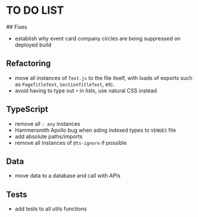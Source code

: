 # TO DO LIST

## Fixes

- establish why event card company circles are being suppressed on deployed build

## Refactoring

- move all instances of `Text.js` to the file itself, with loads of exports such as `PageTitleText`, `SectionTitleText`, etc.
- avoid having to type out `•` in lists, use natural CSS instead

## TypeScript

- remove all `: any` instances
- Hammersmith Apollo bug when ading indexed types to `VENUES` file
- add absolute paths/imports
- remove all instances of `@ts-ignore` if possible

## Data

- move data to a database and call with APIs

## Tests

- add tests to all utils functions

